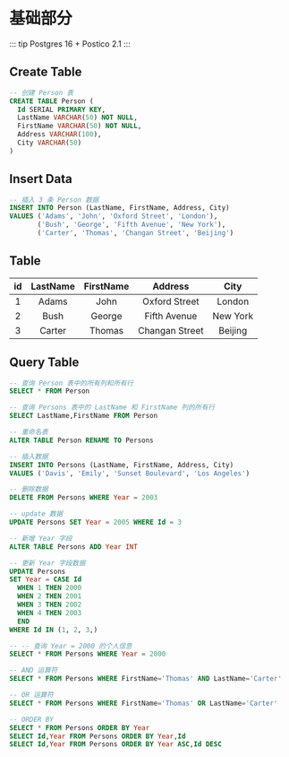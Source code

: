 # 基础部分

::: tip Postgres 16 + Postico 2.1
:::
## Create Table

```sql
-- 创建 Person 表
CREATE TABLE Person (
  Id SERIAL PRIMARY KEY,
  LastName VARCHAR(50) NOT NULL,
  FirstName VARCHAR(50) NOT NULL,
  Address VARCHAR(100),
  City VARCHAR(50)
)
```
## Insert Data
```sql
-- 插入 3 条 Person 数据
INSERT INTO Person (LastName, FirstName, Address, City)
VALUES ('Adams', 'John', 'Oxford Street', 'London'),
       ('Bush', 'George', 'Fifth Avenue', 'New York'),
       ('Carter', 'Thomas', 'Changan Street', 'Beijing')
```
## Table
|  id   | LastName | FirstName |    Address     |   City   |
| :---: | :------: | :-------: | :------------: | :------: |
|   1   |  Adams   |   John    | Oxford Street  |  London  |
|   2   |   Bush   |  George   |  Fifth Avenue  | New York |
|   3   |  Carter  |  Thomas   | Changan Street | Beijing  |

## Query Table
```sql
-- 查询 Person 表中的所有列和所有行
SELECT * FROM Person

-- 查询 Persons 表中的 LastName 和 FirstName 列的所有行
SELECT LastName,FirstName FROM Person

-- 重命名表
ALTER TABLE Person RENAME TO Persons

-- 插入数据
INSERT INTO Persons (LastName, FirstName, Address, City)
VALUES ('Davis', 'Emily', 'Sunset Boulevard', 'Los Angeles')

-- 删除数据
DELETE FROM Persons WHERE Year = 2003

-- update 数据
UPDATE Persons SET Year = 2005 WHERE Id = 3

-- 新增 Year 字段
ALTER TABLE Persons ADD Year INT

-- 更新 Year 字段数据
UPDATE Persons
SET Year = CASE Id
  WHEN 1 THEN 2000
  WHEN 2 THEN 2001
  WHEN 3 THEN 2002
  WHEN 4 THEN 2003
  END
WHERE Id IN (1, 2, 3,)

-- -- 查询 Year = 2000 的个人信息
SELECT * FROM Persons WHERE Year = 2000

-- AND 运算符
SELECT * FROM Persons WHERE FirstName='Thomas' AND LastName='Carter'

-- OR 运算符
SELECT * FROM Persons WHERE FirstName='Thomas' OR LastName='Carter'

-- ORDER BY
SELECT * FROM Persons ORDER BY Year
SELECT Id,Year FROM Persons ORDER BY Year,Id
SELECT Id,Year FROM Persons ORDER BY Year ASC,Id DESC

```
